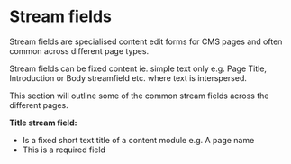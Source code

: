 # Stream fields

Stream fields are specialised content edit forms for CMS pages and often common across different page types.

Stream fields can be fixed content ie. simple text only e.g. Page Title, Introduction or Body streamfield etc. where text is interspersed.

This section will outline some of the common stream fields across the different pages.


**Title stream field:**

* Is a fixed short text title of a content module e.g. A page name
* This is a required field
